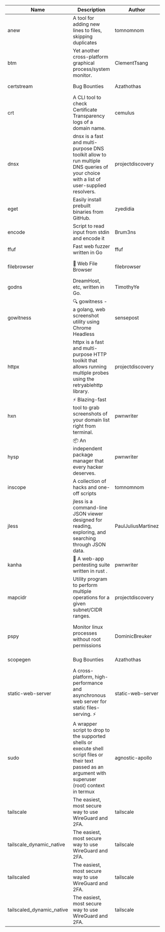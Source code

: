 | Name | Description | Author | Repository | Stars | Version | Updated | Size | SHA256SUM | B3SUM | Source | Language | License |
| ---- | ----------- | ------ | ---------- | ----- | ------- | ------- | ---- | --- | ------ | --------|-------- | ------- |
| anew | A tool for adding new lines to files, skipping duplicates | tomnomnom | [https://github.com/tomnomnom/anew](https://github.com/tomnomnom/anew) | 1100 | v0.1.1 | 2022-03-15T22:35:31Z | 1.41 MB | 159c0581bcb88d70554fdab125d5509aec61be8eebd456851aca9abd8f204ccb | 9544cfd35d6575c96f8eb30a8527d469cfa750255a4a5afc5abb15b53f8c881f | https://raw.githubusercontent.com/Azathothas/Toolpacks/main/aarch64_arm64_v8a_Android/anew | Go | MIT License |
| btm | Yet another cross-platform graphical process/system monitor. | ClementTsang | [https://github.com/ClementTsang/bottom](https://github.com/ClementTsang/bottom) | 8087 | 0.9.6 | 2023-08-27T01:43:44Z | 3.08 MB | ef029d8b9daed6ea6f295ebb6fddc17db12342ac24fc9423943429406251980a | 39809a85c9bcddb1f42a32ac2aa5ad278ae5cd497303c525d069476d56ba24a1 | https://raw.githubusercontent.com/Azathothas/Toolpacks/main/aarch64_arm64_v8a_Android/btm | Rust | MIT License |
| certstream |  Bug Bounties | Azathothas | [https://github.com/Azathothas/Arsenal](https://github.com/Azathothas/Arsenal) | 9 | null |  | 4.54 MB | d60f3c2964e530da4b0ebd1160c01519d66dd8997a9abbe2489237150b3a1716 | fcdf8663ec60b9eb66cf4913bb026626dbc47aa660cf04f056b4c9e33f8f7198 | https://raw.githubusercontent.com/Azathothas/Toolpacks/main/aarch64_arm64_v8a_Android/certstream | Shell | null |
| crt | A CLI tool to check Certificate Transparency logs of a domain name. | cemulus | [https://github.com/cemulus/crt](https://github.com/cemulus/crt) | 64 | v0.1.0 | 2022-03-08T21:41:54Z | 4.63 MB | 93317f69af91d5df39ea098ce759279caed5c34bce9fcbee8ad11084ea145e82 | 4d1f5565a4902bf5775b7fa9d8a72f09b82686c6de71088a393f0e2699fa9c44 | https://raw.githubusercontent.com/Azathothas/Toolpacks/main/aarch64_arm64_v8a_Android/crt | Go | Apache License 2.0 |
| dnsx | dnsx is a fast and multi-purpose DNS toolkit allow to run multiple DNS queries of your choice with a list of user-supplied resolvers. | projectdiscovery | [https://github.com/projectdiscovery/dnsx](https://github.com/projectdiscovery/dnsx) | 1810 | v1.1.6 | 2023-11-11T19:20:44Z | 24.79 MB | 11a85715281217fc38b07ad638248dde4f562efe3d35cd39903e89fa9ce34287 | 973abb1b4e7ff9f1f88550b115a5ccc358f2035f658dad939a9ce800793868d5 | https://raw.githubusercontent.com/Azathothas/Toolpacks/main/aarch64_arm64_v8a_Android/dnsx | Go | MIT License |
| eget | Easily install prebuilt binaries from GitHub. | zyedidia | [https://github.com/zyedidia/eget](https://github.com/zyedidia/eget) | 644 | v1.3.3 | 2023-02-22T05:15:46Z | 6.49 MB | 81004363b82e03b67745a88fcb5bc500eb501f7dc9f35a72c85025becb2e26ae | df3611011f007783685cd9675eb1952de2009cfae5090405705f0be8fa94531d | https://raw.githubusercontent.com/Azathothas/Toolpacks/main/aarch64_arm64_v8a_Android/eget | Go | MIT License |
| encode | Script to read input from stdin and encode it | Brum3ns | [https://github.com/Brum3ns/encode](https://github.com/Brum3ns/encode) | 18 | null |  | 2.49 MB | 36a6084b46d856e3652318ba9b9d8a9b014bb1a953fa26f712ddb60c92e288b4 | 31fac06bfb8a40a410992a64e4e909a8734945571c3f3bc68569ce774e703c69 | https://raw.githubusercontent.com/Azathothas/Toolpacks/main/aarch64_arm64_v8a_Android/encode | Go | MIT License |
| ffuf | Fast web fuzzer written in Go | ffuf | [https://github.com/ffuf/ffuf](https://github.com/ffuf/ffuf) | 10632 | v2.1.0 | 2023-09-16T12:23:19Z | 8.18 MB | 1be1d500eb1e1dd466f36550ffce3fc98807ccf1a774fe7549f73cdd8e9049c9 | 1e8cfbcfba0343c796d6c8fecc7da7bbdcf808a7cee58b860363c86f9fa7d670 | https://raw.githubusercontent.com/Azathothas/Toolpacks/main/aarch64_arm64_v8a_Android/ffuf | Go | MIT License |
| filebrowser | 📂 Web File Browser | filebrowser | [https://github.com/filebrowser/filebrowser](https://github.com/filebrowser/filebrowser) | 21801 | v2.26.0 | 2023-11-02T21:58:20Z | 13.29 MB | 16a3534111d78277b7820ea6022133792066812e885d61e52c631a9e4624035e | 2eb0f7bbe5c4a9bd634eb68df0a14ec6e0dd9df7ba2d6b542ba7b205dbf93d2e | https://raw.githubusercontent.com/Azathothas/Toolpacks/main/aarch64_arm64_v8a_Android/filebrowser | Go | Apache License 2.0 |
| godns |  DreamHost, etc, written in Go. | TimothyYe | [https://github.com/TimothyYe/godns](https://github.com/TimothyYe/godns) | 1382 | v3.0.4 | 2023-10-22T12:12:07Z | 11.80 MB | d9f04ed6db778ccca655711ed7f6e579a51eb494f24497599e42ed7c716549f1 | e104e2cc6c925f6978a5cea8fc387b210188dca37f7b4f0b971395425524b470 | https://raw.githubusercontent.com/Azathothas/Toolpacks/main/aarch64_arm64_v8a_Android/godns | Go | Apache License 2.0 |
| gowitness | 🔍 gowitness - a golang, web screenshot utility using Chrome Headless | sensepost | [https://github.com/sensepost/gowitness](https://github.com/sensepost/gowitness) | 2467 | 2.5.1 | 2023-10-29T11:11:30Z | 25.96 MB | 746ed7b5287381674db069c52c2f69481e1bb58415d4edc7cb7cea17e33b8fe0 | 4332de598c0c2a0b8d7fd96a13532090a1dd5cb33ec6f1a4d6dbc8c015af15d4 | https://raw.githubusercontent.com/Azathothas/Toolpacks/main/aarch64_arm64_v8a_Android/gowitness | Go | GNU General Public License v3.0 |
| httpx | httpx is a fast and multi-purpose HTTP toolkit that allows running multiple probes using the retryablehttp library. | projectdiscovery | [https://github.com/projectdiscovery/httpx](https://github.com/projectdiscovery/httpx) | 6211 | v1.3.7 | 2023-11-13T07:26:10Z | 39.73 MB | 86c14ac279bd20d617600d07075fc7845e1252e1275fb6152f73c4523ebc593e | e2893d753029daf8ee1ea93d382af9bb44db4fdc56ed23842f4fba9e6bd7e6d8 | https://raw.githubusercontent.com/Azathothas/Toolpacks/main/aarch64_arm64_v8a_Android/httpx | Go | MIT License |
| hxn | ⚡ Blazing-fast tool to grab screenshots of your domain list right from terminal. | pwnwriter | [https://github.com/pwnwriter/haylxon](https://github.com/pwnwriter/haylxon) | 349 | v0.1.9 | 2023-11-03T07:24:19Z | 6.01 MB | 49e33dc1d236066d0d973da347ef3e52e5deb6a0d6fd24cdb383bda43193b28a | e00ca68d6928fef16a5c5844d89b4623960937832a6909d1fd2f2874fe007b65 | https://raw.githubusercontent.com/Azathothas/Toolpacks/main/aarch64_arm64_v8a_Android/hxn | Rust | MIT License |
| hysp | 📦 An independent package manager that every hacker deserves. | pwnwriter | [https://github.com/pwnwriter/hysp](https://github.com/pwnwriter/hysp) | 374 | v0.1.2 | 2023-12-13T15:03:18Z | 3.26 MB | ab2551c8a7468dc65285e113bcf875d32e8c26e9d7718beb8d404b4525129392 | e0ca041203137fd85c102e77f96b61b40355a6d9824aa0cc189c91899a9ed0db | https://raw.githubusercontent.com/Azathothas/Toolpacks/main/aarch64_arm64_v8a_Android/hysp | Rust | MIT License |
| inscope | A collection of hacks and one-off scripts | tomnomnom | [https://github.com/tomnomnom/hacks](https://github.com/tomnomnom/hacks) | 1949 | null |  | 1.79 MB | 84e6ab27c15fed1eabdfa2ec5429453c45871ec1ed1e19752e519afaa825e72f | 60876f6087722c719ca45d80834abd4b477648d78ba00df7d6700bfad9f82d3d | https://raw.githubusercontent.com/Azathothas/Toolpacks/main/aarch64_arm64_v8a_Android/inscope | Go | null |
| jless | jless is a command-line JSON viewer designed for reading, exploring, and searching through JSON data. | PaulJuliusMartinez | [https://github.com/PaulJuliusMartinez/jless](https://github.com/PaulJuliusMartinez/jless) | 4276 | v0.9.0 | 2023-07-17T02:51:34Z | 1.74 MB | 7833474dcc6a493542580897949bb4b842e0f9e2e71834ee6072c469573120f5 | 56e6f82dd4b81ec33cf1d76090f6522514c0f96bb2843c12688e1979015ee859 | https://raw.githubusercontent.com/Azathothas/Toolpacks/main/aarch64_arm64_v8a_Android/jless | Rust | MIT License |
| kanha | 🦚 A web-app pentesting suite written in rust . | pwnwriter | [https://github.com/pwnwriter/kanha](https://github.com/pwnwriter/kanha) | 217 | v-v0.1.2 | 2023-10-17T16:42:52Z | 2.79 MB | 5aac77175259d93662c4bb5b12d79dc07d9f9116ba4ac0cfcb8bf353637376a3 | 6bb6d1ec95da832562b57489cf5d00b517522928a00ba777b8e37bd8eabcd690 | https://raw.githubusercontent.com/Azathothas/Toolpacks/main/aarch64_arm64_v8a_Android/kanha | Rust | MIT License |
| mapcidr | Utility program to perform multiple operations for a given subnet/CIDR ranges. | projectdiscovery | [https://github.com/projectdiscovery/mapcidr](https://github.com/projectdiscovery/mapcidr) | 866 | v1.1.16 | 2023-11-23T07:59:56Z | 22.09 MB | 4ffacf6c4a8937c6be39619bf1e2cffa9dde8d8cb62e1b5c0593df908e8d2aef | d1ff2b367a03b2cdc78a6d61810c27ea1ecf4e5a5bbcd246155f78ff959ca186 | https://raw.githubusercontent.com/Azathothas/Toolpacks/main/aarch64_arm64_v8a_Android/mapcidr | Go | MIT License |
| pspy | Monitor linux processes without root permissions | DominicBreuker | [https://github.com/DominicBreuker/pspy](https://github.com/DominicBreuker/pspy) | 4268 | v1.2.1 | 2023-01-17T21:10:08Z | 3.48 MB | 461ae12e9e94b930c78f57437985701a300c3e76515ef45bc00f8885c466c396 | 280549bc381ce5c130077f10cee8225b20a0ed4367b1dd3647f7d79494734ce7 | https://raw.githubusercontent.com/Azathothas/Toolpacks/main/aarch64_arm64_v8a_Android/pspy | Go | GNU General Public License v3.0 |
| scopegen |  Bug Bounties | Azathothas | [https://github.com/Azathothas/Arsenal](https://github.com/Azathothas/Arsenal) | 9 | null |  | 1.54 MB | ca0e4c0ad97fb49d375312c5ff1db7efd90149e0e52ed9ceaaffb732eee78b4b | a2e348c037557e2ab179642d1a5e729df58eb5a77d96f8e8517f1919a15a0a21 | https://raw.githubusercontent.com/Azathothas/Toolpacks/main/aarch64_arm64_v8a_Android/scopegen | Shell | null |
| static-web-server | A cross-platform, high-performance and asynchronous web server for static files-serving. ⚡ | static-web-server | [https://github.com/static-web-server/static-web-server](https://github.com/static-web-server/static-web-server) | 936 | v2.24.1 | 2023-11-14T23:15:43Z | 6.40 MB | 0d8df2b3e8795bc8625cfd7ac342043a2898788b092029d1b7968dd4c09b9f91 | 8c0071186430e9c7c829f6311e906ed50ac9e902b605f3d8b9177cde8f646043 | https://raw.githubusercontent.com/Azathothas/Toolpacks/main/aarch64_arm64_v8a_Android/static-web-server | Rust | Apache License 2.0 |
| sudo | A wrapper script to drop to the supported shells or execute shell script files or their text passed as an argument with superuser (root) context in termux | agnostic-apollo | [https://github.com/agnostic-apollo/sudo](https://github.com/agnostic-apollo/sudo) | 61 | v0.2.0 | 2021-04-10T21:03:11Z | 0.24 MB | 9e56787b3ca489a9eb9e3a64f54944aa92c728d18576972ef7ef6bb10ca6462c | 261a7ec6cf5ed2fbc82f8128f2583eda7faeb8939b9e08143046f0b046e504ae | https://raw.githubusercontent.com/Azathothas/Toolpacks/main/aarch64_arm64_v8a_Android/sudo | Shell | MIT License |
| tailscale | The easiest, most secure way to use WireGuard and 2FA. | tailscale | [https://github.com/tailscale/tailscale](https://github.com/tailscale/tailscale) | 14603 | v1.56.1 | 2023-12-15T19:44:23Z | 10.42 MB | a114fc9064192e1eddbf0cec8ca95ff342df0b2ae717a6f9c628387ed6451c98 | 0887795552cff90cfd0844694b6c3a87024d97fae58c9a5ce8f7d806eaf923ce | https://raw.githubusercontent.com/Azathothas/Toolpacks/main/aarch64_arm64_v8a_Android/tailscale | Go | BSD 3-Clause New or Revised License |
| tailscale_dynamic_native | The easiest, most secure way to use WireGuard and 2FA. | tailscale | [https://github.com/tailscale/tailscale](https://github.com/tailscale/tailscale) | 14603 | v1.56.1 | 2023-12-15T19:44:23Z | 10.69 MB | 51bcce0871e20ca86d741374396b3dfe8ec3fea9ee38278cec9c0677357ad411 | 98003f86dd50bf627149829c91ce21913f5f20289f3fbc7a89bf3d91bb20a1d9 | https://raw.githubusercontent.com/Azathothas/Toolpacks/main/aarch64_arm64_v8a_Android/tailscale_dynamic_native | Go | BSD 3-Clause New or Revised License |
| tailscaled | The easiest, most secure way to use WireGuard and 2FA. | tailscale | [https://github.com/tailscale/tailscale](https://github.com/tailscale/tailscale) | 14603 | v1.56.1 | 2023-12-15T19:44:23Z | 28.10 MB | 0340d673d4d2dcb8101c0bbfae2b4e3077626b9c48d4b930a2703a7b94029e77 | 8b556ab47194a3898393c5032987574b325777ecc36faf4dc4fdb34a52b98e2e | https://raw.githubusercontent.com/Azathothas/Toolpacks/main/aarch64_arm64_v8a_Android/tailscaled | Go | BSD 3-Clause New or Revised License |
| tailscaled_dynamic_native | The easiest, most secure way to use WireGuard and 2FA. | tailscale | [https://github.com/tailscale/tailscale](https://github.com/tailscale/tailscale) | 14603 | v1.56.1 | 2023-12-15T19:44:23Z | 29.86 MB | 600ab244f08dd789860c2ac09240ff7a357837315e8f2172dcf32d11e27eeb42 | 7053cd790b1dac7f66062b747d7874e625d630907dfa2a25cb2a49948fd87d5c | https://raw.githubusercontent.com/Azathothas/Toolpacks/main/aarch64_arm64_v8a_Android/tailscaled_dynamic_native | Go | BSD 3-Clause New or Revised License |
